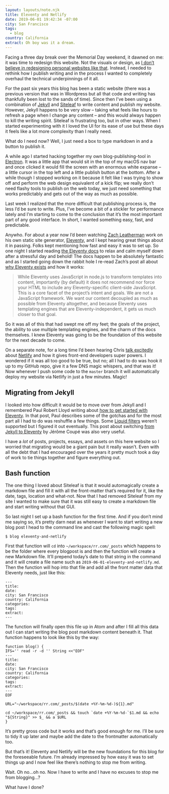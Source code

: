 ```yaml
---
layout: layouts/note.njk
title: Eleventy and Netlify
date: 2019-06-01 19:42:34 -07:00
city: San Francisco
tags:
  - blog
country: California
extract: Oh boy was it a dream.
---
```


Facing a three day break over the Memorial Day weekend, it dawned on me: it was time to redesign this website. Not the visuals or design, as [I don’t believe in redesigning personal websites like that](/notes/blogging-and-atrophy). Instead, I needed to rethink how I publish writing and in the process I wanted to completely overhaul the technical underpinnings of it all.

For the past six years this blog has been a static website (there was a previous version that was in Wordpress but all that code and writing has thankfully been lost to the sands of time). Since then I’ve been using a combination of [Jekyll](https://jekyllrb.com/) and [Siteleaf](https://siteleaf.com) to write content and publish my website. However, Jekyll happens to be very slow – taking what feels like hours to refresh a page when I change any content – and this would always happen to kill the writing spirit. Siteleaf is frustrating too, but in other ways. When I started experimenting with it I loved the UI for its ease of use but these days it feels like a lot more complexity than I really need.

What do I need now? Well, I just need a box to type markdown in and a button to publish it.

A while ago I started hacking together my own blog-publishing-tool in [Electron](https://electronjs.org/). It was a little app that would sit in the top of my macOS nav bar and once clicked it would fill the screen with an enormous white expanse – a little cursor in the top left and a little publish button at the bottom. After a while though I stopped working on it because it felt like I was trying to show off and perform the web design equivalent of a kick flip; we really don’t need flashy tools to publish on the web today, we just need something that works predictably and gets out of the way as much as possible.

Last week I realized that the more difficult that publishing process is, the less I’d be sure to write. Plus, I’ve become a bit of a stickler for performance lately and I’m starting to come to the conclusion that it’s the most important part of any good interface. In short, I wanted something easy, fast, and predictable.

Anywho. For about a year now I’d been watching [Zach Leatherman](https://www.zachleat.com/) work on his own static site generator, [Eleventy](https://www.11ty.io/), and I kept hearing great things about it in passing. Folks kept mentioning how fast and easy it was to set up. So one night I started reading [the Eleventy docs](https://www.11ty.io/docs/) to relax and calm myself down after a stressful day and behold! The docs happen to be absolutely fantastic and as I started going down the rabbit hole I re-read Zach’s post all about [why Eleventy exists](https://www.zachleat.com/web/introducing-eleventy/) and how it works:

> While Eleventy uses JavaScript in node.js to transform templates into content, importantly (by default) it does not recommend nor force your HTML to include any Eleventy-specific client-side JavaScript. This is a core facet of the project’s intent and goals. We are not a JavaScript framework. We want our content decoupled as much as possible from Eleventy altogether, and because Eleventy uses templating engines that are Eleventy-independent, it gets us much closer to that goal.

So it was all of this that had swept me off my feet; the goals of the project, the ability to use multiple templating engines, and the charm of the docs themselves. I knew Eleventy was going to be the foundation of this website for the next decade to come.

On a separate note, for a long time I’d been hearing Chris [talk excitedly](https://www.youtube.com/watch?v=grSxHfGoaeg) about [Netlify](https://www.netlify.com/) and how it gives front-end developers super powers. I wondered if it was all too good to be true, but no; all I had to do was hook it up to my GitHub repo, give it a few DNS magic whispers, and that was it! Now whenever I push some code to the `master` branch it will automatically deploy my website via Netlify in just a few minutes. Magic!

## Migrating from Jekyll

I looked into how difficult it would be to move over from Jekyll and I remembered Paul Robert Lloyd writing about [how to get started with Eleventy](https://24ways.org/2018/turn-jekyll-up-to-eleventy/). In that post, Paul describes some of the gotchas and for the most part all I had to do was reshuffle a few things. Some [Liquid filters](https://jekyllrb.com/docs/liquid/filters/) weren’t supported but I figured it out eventually. This post about switching [from Jekyll to Eleventy](https://www.webstoemp.com/blog/from-jekyll-to-eleventy/) by Jérôme Coupé was also very useful.

I have a _lot_ of posts, projects, essays, and assets on this here website so I worried that migrating would be a giant pain but it really wasn’t. Even with all the debt that I had encouraged over the years it pretty much took a day of work to tie things together and figure everything out.

## Bash function

The one thing I loved about Siteleaf is that it would automagically create a markdown file and fill it with all the front-matter that’s required for it, like the date, tags, location and what-not. Now that I had removed Siteleaf from my site I wanted to make sure that it was still easy to create a markdown file and start writing without that GUI.

So last night I set up a bash function for the first time. And if you don’t mind me saying so, it’s pretty darn neat as whenever I want to start writing a new blog post I head to the command line and cast the following magic spell:

```
$ blog eleventy-and-netlify
```

First that function will `cd` into `~/workspace/rr.com/_posts` which happens to be the folder where every blogpost is and then the function will create a new Markdown file. It’ll prepend today’s date to that string in the command and it will create a file name such as `2019-06-01-eleventy-and-netlify.md`. Then the function will hop into that file and add all the front matter data that Eleventy needs, just like this:

```
---
title:
date:
city: San Francisco
country: California
categories:
tags:
extract:
---
```

The function will finally open this file up in Atom and after I fill all this data out I can start writing the blog post markdown content beneath it. That function happens to look like this by the way:

```
function blog() {
IFS='' read -r -d '' String <<"EOF"
---
title:
date:
city: San Francisco
country: California
categories:
tags:
extract:
---
EOF

URL="~/workspace/rr.com/_posts/$(date +%Y-%m-%d-)${1}.md"

cd ~/workspace/rr.com/_posts && touch `date +%Y-%m-%d-`$1.md && echo "${String}" >> $_ && a $URL
}
```

It’s pretty gross code but it works and that’s good enough for me. I’ll be sure to tidy it up later and maybe add the date to the frontmatter automatically too.

But that’s it! Eleventy and Netlify will be the new foundations for this blog for the foreseeable future. I’m already impressed by how easy it was to set things up and I now feel like there’s nothing to stop me from writing.

Wait. Oh no...oh no. Now I have to write and I have no excuses to stop me from blogging...?

What have I done?
